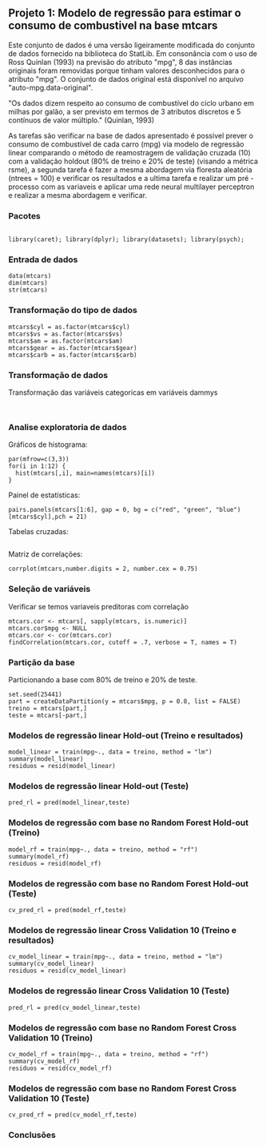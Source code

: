 ## Projeto 1: Modelo de regressão para estimar o consumo de combustivel na base mtcars

Este conjunto de dados é uma versão ligeiramente modificada do conjunto de dados fornecido na biblioteca do StatLib. Em consonância com o uso de Ross Quinlan (1993) na previsão do atributo "mpg", 8 das instâncias originais foram removidas porque tinham valores desconhecidos para o atributo "mpg". O conjunto de dados original está disponível no arquivo "auto-mpg.data-original".

"Os dados dizem respeito ao consumo de combustível do ciclo urbano em milhas por galão, a ser previsto em termos de 3 atributos discretos e 5 contínuos de valor múltiplo." (Quinlan, 1993)

As tarefas são verificar na base de dados apresentado é possivel prever o consumo de combustível de cada carro (mpg) via modelo de regressão linear comparando o método de reamostragem de validação cruzada (10) com a validação holdout (80% de treino e 20% de teste) (visando a métrica rsme), a segunda tarefa é fazer a mesma abordagem via floresta aleatória (ntrees = 100) e verificar os resultados e a ultima tarefa e realizar um pré - processo com as variaveis e aplicar uma rede neural multilayer perceptron e realizar a mesma abordagem e verificar.

### Pacotes
```{r, cache=FALSE, message=FALSE, warning=FALSE}

library(caret); library(dplyr); library(datasets); library(psych);

```

### Entrada de dados
```{r, cache=FALSE, message=FALSE, warning=FALSE}
data(mtcars)
dim(mtcars)
str(mtcars)
```

### Transformação do tipo de dados
```{r, cache=FALSE, message=FALSE, warning=FALSE}
mtcars$cyl = as.factor(mtcars$cyl)
mtcars$vs = as.factor(mtcars$vs)
mtcars$am = as.factor(mtcars$am)
mtcars$gear = as.factor(mtcars$gear)
mtcars$carb = as.factor(mtcars$carb)
```

### Transformação de dados
Transformação das variáveis categoricas em variáveis dammys
```{r, cache=FALSE, message=FALSE, warning=FALSE}


```

### Analise exploratoria de dados
Gráficos de histograma:
```{r, cache=FALSE, message=FALSE, warning=FALSE}
par(mfrow=c(3,3))
for(i in 1:12) {
  hist(mtcars[,i], main=names(mtcars)[i])
}
```

Painel de estatísticas:
```{r, cache=FALSE, message=FALSE, warning=FALSE}
pairs.panels(mtcars[1:6], gap = 0, bg = c("red", "green", "blue")[mtcars$cyl],pch = 21)
```

Tabelas cruzadas:
```{r, cache=FALSE, message=FALSE, warning=FALSE}

```

Matriz de correlações:
```{r, cache=FALSE, message=FALSE, warning=FALSE}
corrplot(mtcars,number.digits = 2, number.cex = 0.75)
```

### Seleção de variáveis
Verificar se temos variaveis preditoras com correlação 
```{r, cache=FALSE, message=FALSE, warning=FALSE}
mtcars.cor <- mtcars[, sapply(mtcars, is.numeric)]
mtcars.cor$mpg <- NULL
mtcars.cor <- cor(mtcars.cor)
findCorrelation(mtcars.cor, cutoff = .7, verbose = T, names = T)
```

### Partição da base
Particionando a base com 80% de treino e 20% de teste.
```{r, cache=FALSE, message=FALSE, warning=FALSE}
set.seed(25441)
part = createDataPartition(y = mtcars$mpg, p = 0.8, list = FALSE)
treino = mtcars[part,]
teste = mtcars[-part,]
```

### Modelos de regressão linear Hold-out (Treino e resultados)
```{r, cache=FALSE, message=FALSE, warning=FALSE}
model_linear = train(mpg~., data = treino, method = "lm")
summary(model_linear)
residuos = resid(model_linear)
```

### Modelos de regressão linear Hold-out (Teste)
```{r, cache=FALSE, message=FALSE, warning=FALSE}
pred_rl = pred(model_linear,teste)
```

### Modelos de regressão com base no Random Forest Hold-out (Treino)
```{r, cache=FALSE, message=FALSE, warning=FALSE}
model_rf = train(mpg~., data = treino, method = "rf")
summary(model_rf)
residuos = resid(model_rf)
```

### Modelos de regressão com base no Random Forest Hold-out (Teste)
```{r, cache=FALSE, message=FALSE, warning=FALSE}
cv_pred_rl = pred(model_rf,teste)
```
### Modelos de regressão linear Cross Validation 10 (Treino e resultados)
```{r, cache=FALSE, message=FALSE, warning=FALSE}
cv_model_linear = train(mpg~., data = treino, method = "lm")
summary(cv_model_linear)
residuos = resid(cv_model_linear)
```

### Modelos de regressão linear Cross Validation 10 (Teste)
```{r, cache=FALSE, message=FALSE, warning=FALSE}
pred_rl = pred(cv_model_linear,teste)
```

### Modelos de regressão com base no Random Forest Cross Validation 10 (Treino)
```{r, cache=FALSE, message=FALSE, warning=FALSE}
cv_model_rf = train(mpg~., data = treino, method = "rf")
summary(cv_model_rf)
residuos = resid(cv_model_rf)
```

### Modelos de regressão com base no Random Forest Cross Validation 10 (Teste)
```{r, cache=FALSE, message=FALSE, warning=FALSE}
cv_pred_rf = pred(cv_model_rf,teste)
```
### Conclusões
